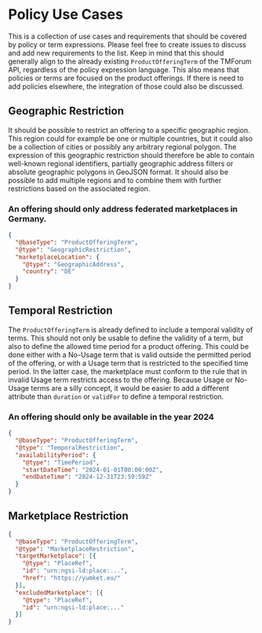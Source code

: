 # Policy Use Cases

This is a collection of use cases and requirements that should be covered by policy or term expressions. Please feel free to create issues to discuss and add new requirements to the list. Keep in mind that this should generally align to the already existing `ProductOfferingTerm` of the TMForum API, regardless of the policy expression language. This also means that policies or terms are focused on the product offerings. If there is need to add policies elsewhere, the integration of those could also be discussed.

## Geographic Restriction

It should be possible to restrict an offering to a specific geographic region. This region could for example be one or multiple countries, but it could also be a collection of cities or possibly any arbitrary regional polygon. The expression of this geographic restriction should therefore be able to contain well-known regional identifiers, partially geographic address filters or absolute geographic polygons in GeoJSON format. It should also be possible to add multiple regions and to combine them with further restrictions based on the associated region.

### An offering should only address federated marketplaces in Germany.

```json
{
  "@baseType": "ProductOfferingTerm",
  "@type": "GeographicRestriction",
  "marketplaceLocation": {
    "@type": "GeographicAddress",
    "country": "DE"
  }
}
```

## Temporal Restriction

The `ProductOfferingTerm` is already defined to include a temporal validity of terms. This should not only be usable to define the validity of a term, but also to define the allowed time period for a product offering. This could be done either with a No-Usage term that is valid outside the permitted period of the offering, or with a Usage term that is restricted to the specified time period. In the latter case, the marketplace must conform to the rule that in invalid Usage term restricts access to the offering. Because Usage or No-Usage terms are a silly concept, it would be easier to add a different attribute than `duration` or `validFor` to define a temporal restriction.

### An offering should only be available in the year 2024

```json
{
  "@baseType": "ProductOfferingTerm",
  "@type": "TemporalRestriction",
  "availabilityPeriod": {
    "@type": "TimePeriod",
    "startDateTime": "2024-01-01T00:00:00Z",
    "endDateTime": "2024-12-31T23:59:59Z"
  }
}
```

## Marketplace Restriction

```json
{
  "@baseType": "ProductOfferingTerm",
  "@type": "MarketplaceRestriction",
  "targetMarketplace": [{
    "@type": "PlaceRef",
    "id": "urn:ngsi-ld:place:...",
    "href": "https://yumket.eu/"
  }],
  "excludedMarketplace": [{
    "@type": "PlaceRef",
    "id": "urn:ngsi-ld:place:..."
  }]
}
```
